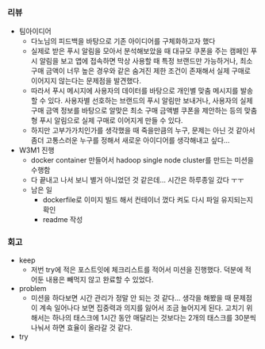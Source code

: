 ### 리뷰

- 팀아이디어
    - 다노님의 피드백을 바탕으로 기존 아이디어를 구체화하고자 했다
    - 실제로 받은 푸시 알림을 모아서 분석해보았을 때 대규모 쿠폰을 주는 캠페인 푸시 알림을 보고 앱에 접속하면 막상 사용할 때 특정 브랜드만 가능하거나, 최소 구매 금액이 너무 높은 경우와 같은 숨겨진 제한 조건이 존재해서 실제 구매로 이어지지 않는다는 문제점을 발견했다.
    - 따라서 푸시 메시지에 사용자의 데이터를 바탕으로 개인별 맞춤 메시지를 발송할 수 있다. 사용자별 선호하는 브랜드의 푸시 알림만 보내거나, 사용자의 실제 구매 금액 정보를 바탕으로 알맞은 최소 구매 금액별 쿠폰을 제안하는 등의 맞춤형 푸시 알림으로 실제 구매로 이어지게 만들 수 있다.
    - 하지만 고부가가치인가를 생각했을 때 죽을만큼의 누구, 문제는 아닌 것 같아서 좀더 고통스러운 누구를 정해서 새로운 아이디어를 생각해내고 싶다…
- W3M1 진행
    - docker container 만들어서 hadoop single node cluster를 만드는 미션을 수행함
    - 다 끝내고 나서 보니 별거 아니었던 것 같은데… 시간은 하루종일 갔다 ㅜㅜ
    - 남은 일
        - dockerfile로 이미지 빌드 해서 컨테이너 껐다 켜도 다시 파일 유지되는지 확인
        - readme 작성

### 회고

- keep
    - 저번 try에 적은 포스트잇에 체크리스트를 적어서 미션을 진행했다. 덕분에 적어둔 내용은 빼먹지 않고 완료할 수 있었다.
- problem
    - 미션을 하다보면 시간 관리가 정말 안 되는 것 같다… 생각을 해봤을 때 문제점이 계속 일어나다 보면 집중력과 의지를 잃어서 조금 늘어지게 된다. 고치기 위해서는 하나의 태스크에 1시간 동안 매달리는 것보다는 2개의 태스크를 30분씩 나눠서 하면 효율이 올라갈 것 같다.
- try
